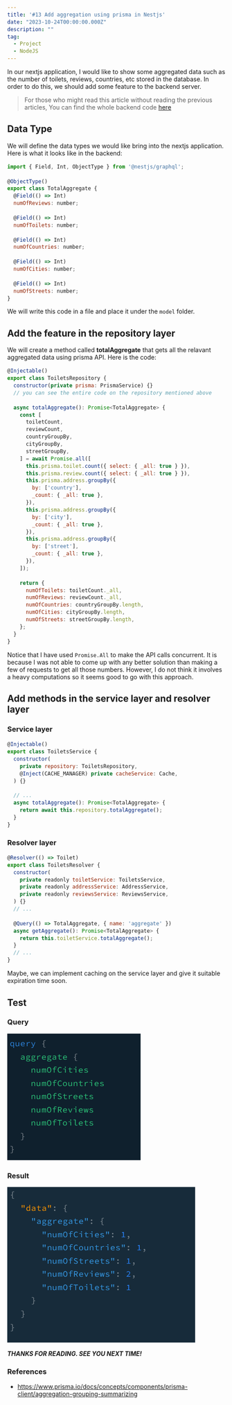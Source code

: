 ```yaml
---
title: '#13 Add aggregation using prisma in Nestjs'
date: "2023-10-24T00:00:00.000Z"
description: ""
tag:
  - Project
  - NodeJS
---
```


In our nextjs application, I would like to show some aggregated data such as the number of toilets, reviews, countries, etc stored in the database. In order to do this, we should add some feature to the backend server.

> For those who might read this article without reading the previous articles, You can find the whole backend code [here](https://github.com/shkim04/find-your-wc)

## Data Type

We will define the data types we would like bring into the nextjs application. Here is what it looks like in the backend:

```js
import { Field, Int, ObjectType } from '@nestjs/graphql';

@ObjectType()
export class TotalAggregate {
  @Field(() => Int)
  numOfReviews: number;

  @Field(() => Int)
  numOfToilets: number;

  @Field(() => Int)
  numOfCountries: number;

  @Field(() => Int)
  numOfCities: number;

  @Field(() => Int)
  numOfStreets: number;
}
```

We will write this code in a file and place it under the `model` folder.

## Add the feature in the repository layer

We will create a method called **totalAggregate** that gets all the relavant aggregated data using prisma API. Here is the code:

```js
@Injectable()
export class ToiletsRepository {
  constructor(private prisma: PrismaService) {}
  // you can see the entire code on the repository mentioned above

  async totalAggregate(): Promise<TotalAggregate> {
    const [
      toiletCount,
      reviewCount,
      countryGroupBy,
      cityGroupBy,
      streetGroupBy,
    ] = await Promise.all([
      this.prisma.toilet.count({ select: { _all: true } }),
      this.prisma.review.count({ select: { _all: true } }),
      this.prisma.address.groupBy({
        by: ['country'],
        _count: { _all: true },
      }),
      this.prisma.address.groupBy({
        by: ['city'],
        _count: { _all: true },
      }),
      this.prisma.address.groupBy({
        by: ['street'],
        _count: { _all: true },
      }),
    ]);

    return {
      numOfToilets: toiletCount._all,
      numOfReviews: reviewCount._all,
      numOfCountries: countryGroupBy.length,
      numOfCities: cityGroupBy.length,
      numOfStreets: streetGroupBy.length,
    };
  }
}
```

Notice that I have used `Promise.All` to make the API calls concurrent. It is because I was not able to come up with any better solution than making a few of requests to get all those numbers. However, I do not think it involves a heavy computations so it seems good to go with this approach.

## Add methods in the service layer and resolver layer

### Service layer

```js
@Injectable()
export class ToiletsService {
  constructor(
    private repository: ToiletsRepository,
    @Inject(CACHE_MANAGER) private cacheService: Cache,
  ) {}

  // ...
  async totalAggregate(): Promise<TotalAggregate> {
    return await this.repository.totalAggregate();
  }
}
```

### Resolver layer

```js
@Resolver(() => Toilet)
export class ToiletsResolver {
  constructor(
    private readonly toiletService: ToiletsService,
    private readonly addressService: AddressService,
    private readonly reviewsService: ReviewsService,
  ) {}
  // ...

  @Query(() => TotalAggregate, { name: 'aggregate' })
  async getAggregate(): Promise<TotalAggregate> {
    return this.toiletService.totalAggregate();
  }
  // ...
}
```

Maybe, we can implement caching on the service layer and give it suitable expiration time soon.

## Test

### Query

![aggregate-query](../imgs/2023-10-24/aggregate-query.png)

### Result

![aggregate-result](../imgs/2023-10-24/aggregate-result.png)

_**THANKS FOR READING. SEE YOU NEXT TIME!**_

### References
- https://www.prisma.io/docs/concepts/components/prisma-client/aggregation-grouping-summarizing
